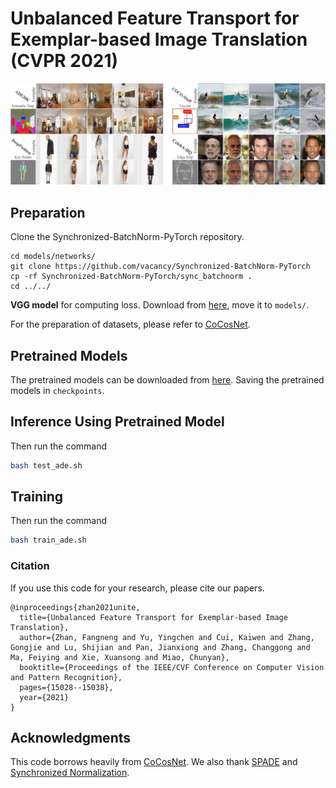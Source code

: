 # Unbalanced Feature Transport for Exemplar-based Image Translation (CVPR 2021)
![Teaser](teaser.png)

## Preparation
Clone the Synchronized-BatchNorm-PyTorch repository.
```
cd models/networks/
git clone https://github.com/vacancy/Synchronized-BatchNorm-PyTorch
cp -rf Synchronized-BatchNorm-PyTorch/sync_batchnorm .
cd ../../
```

**VGG model** for computing loss. Download from [here](https://drive.google.com/file/d/1fp7DAiXdf0Ay-jANb8f0RHYLTRyjNv4m/view?usp=sharing), move it to `models/`.

For the preparation of datasets, please refer to [CoCosNet](https://github.com/microsoft/CoCosNet).

## Pretrained Models
The pretrained models can be downloaded from [here](https://drive.google.com/file/d/1dqL4i5q7TizLt6zqLzgcKda-7RdKZD48/view?usp=sharing). Saving the pretrained models in `checkpoints`.

## Inference Using Pretrained Model
Then run the command 
````bash
bash test_ade.sh
````

## Training
Then run the command 
````bash
bash train_ade.sh
````

### Citation
If you use this code for your research, please cite our papers.
```
@inproceedings{zhan2021unite,
  title={Unbalanced Feature Transport for Exemplar-based Image Translation},
  author={Zhan, Fangneng and Yu, Yingchen and Cui, Kaiwen and Zhang, Gongjie and Lu, Shijian and Pan, Jianxiong and Zhang, Changgong and Ma, Feiying and Xie, Xuansong and Miao, Chunyan},
  booktitle={Proceedings of the IEEE/CVF Conference on Computer Vision and Pattern Recognition},
  pages={15028--15038},
  year={2021}
}
```

## Acknowledgments
This code borrows heavily from [CoCosNet](https://github.com/microsoft/CoCosNet). We also thank [SPADE](https://github.com/NVlabs/SPADE) and [Synchronized Normalization](https://github.com/vacancy/Synchronized-BatchNorm-PyTorch).
